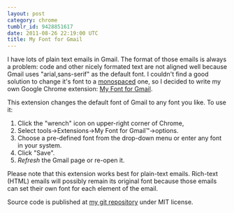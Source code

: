 ```yaml
---
layout: post
category: chrome
tumblr_id: 9428851617
date: 2011-08-26 22:19:00 UTC
title: My Font for Gmail
---
```


I have lots of plain text emails in Gmail. The format of those emails is always a problem: code and other nicely formated text are not aligned well because Gmail uses "arial,sans-serif" as the default font. I couldn't find a good solution to change it's font to a [monospaced](http://en.wikipedia.org/wiki/Monospaced_font) one, so I decided to write my own Google Chrome extension: [My Font for Gmail](https://chrome.google.com/webstore/detail/olhcogoioikcdeceiakjbandbaifohik). 



This extension changes the default font of Gmail to any font you like. To use it: 

1. Click the "wrench" icon on upper-right corner of Chrome, 
2. Select tools->Extensions->My Font for Gmail™->options.
3. Choose a pre-defined font from the drop-down menu or enter any font in your system.
4. Click "Save".
5. *Refresh* the Gmail page or re-open it.

Please note that this extension works best for plain-text emails. Rich-text (HTML) emails will possibly remain its original font because those emails can set their own font for each element of the email. 

Source code is published at [my git repository](https://github.com/lancelotj/gmail-font) under MIT license.
 
